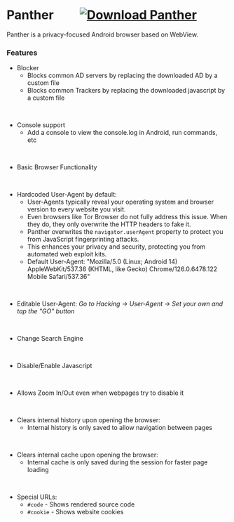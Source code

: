 # Panther &nbsp; &nbsp; &nbsp; &nbsp; [![Download Panther](https://img.shields.io/badge/Download-Panther-blue)](https://github.com/StringManolo/Panther/releases/download/V1.0.6/Panther_stable_ver.1.0.6.apk)


Panther is a privacy-focused Android browser based on WebView.  
  

### Features
- Blocker
  - Blocks common AD servers by replacing the downloaded AD by a custom file
  - Blocks common Trackers by replacing the downloaded javascript by a custom file
<br>

- Console support
  - Add a console to view the console.log in Android, run commands, etc
<br>  
  
- Basic Browser Functionality
<br>

- Hardcoded User-Agent by default:
  - User-Agents typically reveal your operating system and browser version to every website you visit.
  - Even browsers like Tor Browser do not fully address this issue. When they do, they only overwrite the HTTP headers to fake it.
  - Panther overwrites the `navigator.userAgent` property to protect you from JavaScript fingerprinting attacks.
  - This enhances your privacy and security, protecting you from automated web exploit kits.
  - Default User-Agent: "Mozilla/5.0 (Linux; Android 14) AppleWebKit/537.36 (KHTML, like Gecko) Chrome/126.0.6478.122 Mobile Safari/537.36"
<br>

- Editable User-Agent: _Go to Hacking -> User-Agent -> Set your own and tap the "GO" button_
<br>

- Change Search Engine
<br>

- Disable/Enable Javascript
<br>

- Allows Zoom In/Out even when webpages try to disable it
<br>

- Clears internal history upon opening the browser:
  - Internal history is only saved to allow navigation between pages
<br>

- Clears internal cache upon opening the browser:
  - Internal cache is only saved during the session for faster page loading
<br>

- Special URLs:
  - `#code` - Shows rendered source code
  - `#cookie` - Shows website cookies

